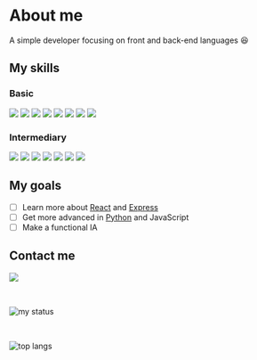 # About me

A simple developer focusing on front and back-end languages 😆

## My skills <br>
### Basic
<a href="https://reactjs.org/">
<img src="https://img.shields.io/badge/React-61DAFB?style=for-the-badge&logo=react&logoColor=black"></a>
<a href="https://pandas.pydata.org/">
<img src="https://img.shields.io/badge/pandas-150458?style=for-the-badge&logo=pandas&logoColor=white"></a>
<a href="https://numpy.org/">
<img src="https://img.shields.io/badge/numpy-013243?style=for-the-badge&logo=numpy&logoColor=white"></a>
<a href="https://www.djangoproject.com/">
<img src="https://img.shields.io/badge/django-092E20?style=for-the-badge&logo=django&logoColor=white"></a>
<a href="https://git-scm.com/">
<img src="https://img.shields.io/badge/git-F05032?style=for-the-badge&logo=git&logoColor=white"></a>
<a href="https://expressjs.com/">
<img src="https://img.shields.io/badge/express-000000?style=for-the-badge&logo=express&logoColor=white"></a>
<a href="https://firebase.google.com/">
<img src="https://img.shields.io/badge/firebase-FFCA28?style=for-the-badge&logo=firebase&logoColor=white"></a>
<a href="https://www.typescriptlang.org/">
<img src="https://img.shields.io/badge/typescript-3178C6?style=for-the-badge&logo=typescript&logoColor=white"></a>

### Intermediary
<span><img src="https://img.shields.io/badge/HTML5-E34F26?style=for-the-badge&logo=html5&logoColor=white"></span>
<img src="https://img.shields.io/badge/CSS3-1572B6?style=for-the-badge&logo=css3&logoColor=white">
<img src="https://img.shields.io/badge/JavaScript-F7DF1E?style=for-the-badge&logo=javascript&logoColor=black">
<a href="https://python.org/">
<img src="https://img.shields.io/badge/Python-3776AB?style=for-the-badge&logo=python&logoColor=white"></a>
<a href="https://sass-lang.com/">
<img src="https://img.shields.io/badge/Sass-FE4693?style=for-the-badge&logo=sass&logoColor=white"></a>
<a href="https://www.mysql.com/">
<img src="https://img.shields.io/badge/MySQL-4479A1?style=for-the-badge&logo=Mysql&logoColor=white"></a>
<a href="https://www.postgresql.org/">
<img src="https://img.shields.io/badge/postgreSQL-4169E1?style=for-the-badge&logo=postgreSQL&logoColor=white"></a>

## My goals
- [ ] Learn more about [React](https://reactjs.org/ 'ReactJS') and [Express](https://expressjs.com/ 'ExpressJS')
- [ ] Get more advanced in [Python](https://www.python.org/ 'Python') and JavaScript
- [ ] Make a functional IA

## Contact me
<a href="https://discord.com/users/850925515183226881"><img src="https://img.shields.io/badge/discord-5865F2?style=for-the-badge&logo=discord&logoColor=white"></a>

<br>

![my status](https://github-readme-stats.vercel.app/api?username=end313234&show_icons=true&theme=dark) 

<br>

![top langs](https://github-readme-stats.vercel.app/api/top-langs/?username=end313234&langs_count=3)
